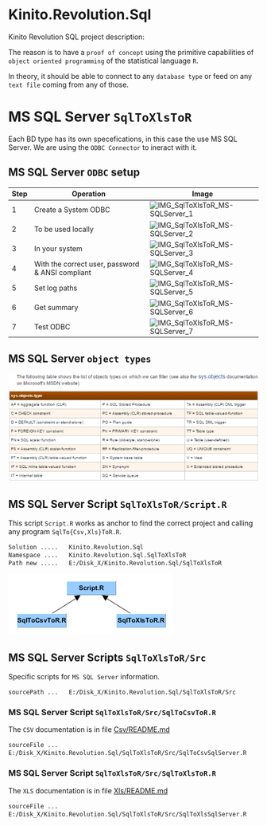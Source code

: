 # Kinito.Revolution.Sql

Kinito Revolution SQL project description:

The reason is to have a `proof of concept` using the primitive capabilities of `object oriented programming` of the statistical language `R`.

In theory, it should be able to connect to any `database type` or feed on any `text file` coming from any of those.

# MS SQL Server `SqlToXlsToR`

Each BD type has its own specefications, in this case the use MS SQL Server. We are using the `ODBC Connector` to ineract with it.

## MS SQL Server `ODBC` setup

| Step | Operation                                        | Image                                                                                                             |
| ---- | ------------------------------------------------ | ----------------------------------------------------------------------------------------------------------------- |
| 1    | Create a System ODBC                             | ![IMG_SqlToXlsToR_MS-SQLServer_1](https://1.bp.blogspot.com/-rn0UkuRCH9Q/V6n-Zht1QPI/AAAAAAAAAqQ/siXDSPCR8VoFh0ctWZhBJ1yQYkGcfm_PQCLcB/s400/image001.png "SqlToXlsToR MS-SQLServer_1") |
| 2    | To be used locally                               | ![IMG_SqlToXlsToR_MS-SQLServer_2](https://4.bp.blogspot.com/-3V1BOXL_da8/V6n-61Z-khI/AAAAAAAAAqY/PiOTEfeNa5k7RmS4bPG3hLNqQZ7Zjjk9wCEw/s400/image004.png "SqlToXlsToR MS-SQLServer_2") |
| 3    | In your system                                   | ![IMG_SqlToXlsToR_MS-SQLServer_3](https://1.bp.blogspot.com/-bnrViLFLBhM/V6n-ljERWsI/AAAAAAAAAqU/-bsABkxgOpIaOubDo53ysJCCJGgAFYamQCLcB/s400/image003.png "SqlToXlsToR MS-SQLServer_3") |
| 4    | With the correct user, password & ANSI compliant | ![IMG_SqlToXlsToR_MS-SQLServer_4](https://2.bp.blogspot.com/-HD0gzn5xcTo/V6oCm0DV2fI/AAAAAAAAAqo/MLkSgrdokPEiN1ucG7GL-jR8txvv-0H9wCLcB/s400/image005.png "SqlToXlsToR MS-SQLServer_4") |
| 5    | Set log paths                                    | ![IMG_SqlToXlsToR_MS-SQLServer_5](https://4.bp.blogspot.com/-LPO3AVIJguU/V6oC0l9vMBI/AAAAAAAAAqs/dsiTaxvRwrwepAsRP3cmi8Vzyxx_hC3XgCLcB/s400/image006.png "SqlToXlsToR MS-SQLServer_5") |
| 6    | Get summary                                      | ![IMG_SqlToXlsToR_MS-SQLServer_6](https://2.bp.blogspot.com/-IecvbNG8esc/V6oC6wqz5ZI/AAAAAAAAAqw/CNh5BQe4o3UUTiV5vjvsUW38ZeWbzfcowCLcB/s320/image007.png "SqlToXlsToR MS-SQLServer_6") |
| 7    | Test ODBC                                        | ![IMG_SqlToXlsToR_MS-SQLServer_7](https://1.bp.blogspot.com/-vnIZdakx3Q4/V6oDM6RkzCI/AAAAAAAAAq0/sBdjdr7D0kAuJ1ECGJKx-4SaIEOVseOkACLcB/s400/image008.png "SqlToXlsToR MS-SQLServer_7") |

## MS SQL Server `object types`

![IMG_SqlToXlsToR_MS-SQLServer_sys.object.types](SqlToXlsToR/Doc/MS-SQLServer_sys.object.types.png "SqlToXlsToR MS-SQLServer_sys.object.types")

## MS SQL Server Script `SqlToXlsToR/Script.R`

This script `Script.R` works as anchor to find the correct project and calling any program `SqlTo{Csv,Xls}ToR.R`.

```
Solution .....   Kinito.Revolution.Sql
Namespace ....   Kinito.Revolution.Sql.SqlToXlsToR
Path new .....   E:/Disk_X/Kinito.Revolution.Sql/SqlToXlsToR
```

![IMG_SqlToXlsToR_Kinito.Revolution.Sql.Script](SqlToXlsToR/Doc/Kinito.Revolution.Sql.Script.png "SqlToXlsToR Kinito.Revolution.Sql.Script")

## MS SQL Server Scripts `SqlToXlsToR/Src`

Specific scripts for `MS SQL Server` information.

```
sourcePath ...   E:/Disk_X/Kinito.Revolution.Sql/SqlToXlsToR/Src
```

### MS SQL Server Script `SqlToXlsToR/Src/SqlToCsvToR.R`

The `CSV` documentation is in file [Csv/README.md](Csv/README.md)

```
sourceFile ...   E:/Disk_X/Kinito.Revolution.Sql/SqlToXlsToR/Src/SqlToCsvSqlServer.R
```

### MS SQL Server Script `SqlToXlsToR/Src/SqlToXlsToR.R`

The `XLS` documentation is in file [Xls/README.md](Xls/README.md)

```
sourceFile ...   E:/Disk_X/Kinito.Revolution.Sql/SqlToXlsToR/Src/SqlToXlsSqlServer.R
```
